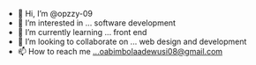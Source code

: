 - 👋 Hi, I’m @opzzy-09
- 👀 I’m interested in ... software development
- 🌱 I’m currently learning ... front end
- 💞️ I’m looking to collaborate on ... web design and development
- 📫 How to reach me ...oabimbolaadewusi08@gmail.com

<!---
opzzy-09/opzzy-09 is a ✨ special ✨ repository because its `README.md` (this file) appears on your GitHub profile.
You can click the Preview link to take a look at your changes.
--->
